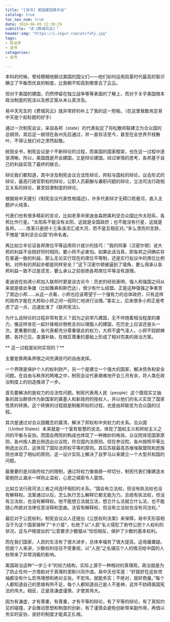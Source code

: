```yaml
---
title: "[读书] 美国建国靠开会"
catalog: true
toc_nav_num: true
date: 2016-06-09 22:30:29
subtitle: "读《费城风云》"
header-img: "https://i.imgur.com/atc7xFy.jpg"
tags:
- 政治学
- 读书
catagories:
- 读书

---
```





本科的时候，曾经模糊地聊过美国的国父们——他们如何运用启蒙时代最高的智识确立了平衡而优良的制度，比我朝不知高到哪里去了云云。

但对于美国的建国，仍然停留在独立战争等等表面的了解上，而对于关乎美国根本政治制度的宪法以及修正案从未认真涉及。

易中天先生的《费城风云》就非常好的补上了我的这一短板。（在这里我敢肯定易中天是个起标题的好手）

通过一次制宪会议，来自各邦（state）的代表拟定了将松散邦联建立为合众国的总纲领，其后这一纲领在各州先后通过，并一直存活至今，甚至在全世界开枝散叶，不得让我们对之肃然起敬。

统观全书，制宪会议是个不断辩论的过程，而美国的国家框架，也在这一过程中逐渐清晰。所以，美国既是开会建国，又是辩论建国，经过审慎的思考，各邦基于自己的利益实现了最终的联合。

辩论我们都知道，其中涉及制宪会议合法性辩论，邦权与国权的辩论，议会形式的辩论，最高行政官职权的辩论，公职人员薪酬与兼职问题的辩论，立法司法行政相互关系的辩论，甚至奴隶制度的辩论。

根据易中天援引《制宪会议代表性格描述》，许多代表辩才无碍口若悬河，直入主题炉火纯青。

代表们也有很多精彩的言论，比如老革命家迪金森把美利坚合众国比作太阳系，各邦比作行星。“太阳系不能没有太阳，这就是全国政府；也不能没有行星，这就是各邦。……改革只是把十三条溪流汇成大河，而不是互相反对。”多么漂亮的言辞，不愧是“美利坚合众国”的命名者。

再比如兰辛论证各邦席位平等运用将计就计的技巧：“我的同事（汉密尔顿）说大邦的利益不会刚好同时相同，要小邦不必害怕。如果此话当真，即各邦之间确实存在普遍一致的利益，那么无论实行现在的席位平等制，还是实行拟议中的席位比例制，对所有的邦起步都是同样安全？”这下汉密尔顿被逼到了墙角，要么得承认各邦利益一致不过是谎言，要么承认之前拒绝各邦席位平等没有道理。

麦迪逊在劝诱小邦加入联邦时更是谈古论今：历史的经验表明，强人和强国之间从来就是彼此争雄（比如雅典和斯巴达），很少有什么结盟。正是这种强强之争害苦了周边小邦……从这一点看，小邦也应该寄望于一个强有力的总体政府，只有这样的政府才能在大邦和小邦之间一视同仁地进行治理。”事实上，后来很多小邦正是考虑了这一点，迅速批准了《联邦宪法》。

为什么说辩论的过程非常有意义？因为之前举凡建国，无不伴随着相当程度的暴力，像这样坐在一起针锋相对唇枪舌剑以理服人的建国，在历史上应该还是头一次。更重要的是，各代表都充分尊重彼此的权力，大邦不盛气凌人，小邦不奴颜婢膝，各抒己见，查漏补缺，在相互尊重的基础上形成了相对完美的政治方案。

** 这一过程是如何实现的？**

主要是靠两条界限之间充满技巧的自由发挥。

一个界限是保护个人的权利财产，另一个是建立一个强大的国家，解决债务和安全问题。在自由与秩序的两难之中，制宪会议代表艰难地开会三月有余，将人类在政治制度上的创造推进了一步。

首先要解决的是权力的合法性问题。制宪代表用人民（people）这个既现实又抽象的政治群体作为新国家的奠基人和新政府的授权人，并以他们的名义实现了国家性质的转换。这个转换的过程就是制衡邦权的过程，也是由邦联变为合众国的过程。

其次是通过对合众国概念的厘清，解决了邦权和中央权力的关系。合众国（United States）本来就是一个富有智慧的说法，体现了国权主义和邦权主义之间的平衡与妥协。而国会两院的构成也体现了一种微妙的格局，众议院体现国家原则，各州按人数比例选出众议院，符合国内法原则。但在参议院，各州按照平等比例选出议员，这体现了国际法邦权平等的原则。其后苏联最高苏维埃联盟院和民族院也体现了相似的原则，这一设计实际上解决了自罗马以来建立一个大型共和国的问题。

最重要的是对政府权力的限制，通过将权力像香肠一样切分，制宪代表们像建造水密舱防止漏水一样防止滥权，心思之缜密令人震惊。

比如立法行政司法三者之间连环相扣的关系。“国会有立法权，但没有执法权也没有解释权。法案通过以后，怎么执行怎么解释它都无能为力。总统有执法权，但没有立法权，也没有解释权。他不能想立法就立法，想立什么法就立什么法，也不能随心所欲对法律任意诠释和歪曲。法官有解释权，但没有立法权也没有司法权。”

最后对于公民权利，制宪会议众人还提出《公民权利法案》来保障，易中天形容相当于为这个国家接种了“卡介苗”，杜绝了以“人民”名义侵犯了剥夺公民个人权利的状况，这与卢梭提出的“公意要求少数服从”恰恰相反，保护了少数的基本权利。

而在我们国家，人民的生活有了很大进步，总体幸福有了很大提高，这毋庸置疑。但就个人来讲，少数权利往往不受重视，以“人民”之名镇压个人的情况给中国的人权带来了非常消极的影响。

美国政治这种“一步三卡”的权力结构，实际上源于一种相对的真理观，政治就是为了防止任何一方借助对于真理的垄断兴风作浪。易中天也写道：“好就好在这些领袖都没有什么宏伟理想和绝对主张。不宏伟，就能务实；不绝对，就好商量。”每个人都知道自己的思维有所不足，每个人都知道自己是人不是神，这并不妨碍美国宪法的伟大。相反，正是其谦虚谨慎，才使其伟大。

因为有谦虚，才有尊重，有尊重，才有平等的辩论，有了平等的辩论，有了真知灼见的碰撞，才会推动思想和制度的创新，有了谨慎会避免创新带来副作用，再借以务实的妥协，良好的制度才能真正扎根。